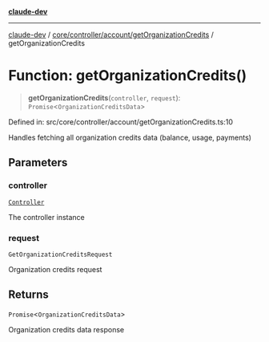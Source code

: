 [**claude-dev**](../../../../../README.md)

***

[claude-dev](../../../../../README.md) / [core/controller/account/getOrganizationCredits](../README.md) / getOrganizationCredits

# Function: getOrganizationCredits()

> **getOrganizationCredits**(`controller`, `request`): `Promise`\<`OrganizationCreditsData`\>

Defined in: src/core/controller/account/getOrganizationCredits.ts:10

Handles fetching all organization credits data (balance, usage, payments)

## Parameters

### controller

[`Controller`](../../../classes/Controller.md)

The controller instance

### request

`GetOrganizationCreditsRequest`

Organization credits request

## Returns

`Promise`\<`OrganizationCreditsData`\>

Organization credits data response
